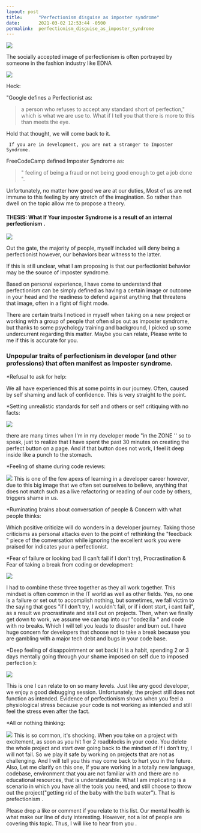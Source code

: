 ```yaml
---
layout: post
title:      "Perfectionism disguise as imposter syndrome"
date:       2021-03-02 12:53:44 -0500
permalink:  perfectionism_disguise_as_imposter_syndrome
---
```



![](https://media.giphy.com/media/PgoS4wKaVgBDHKaEzd/giphy.gif) 

 The socially accepted image of perfectionism is often portrayed by someone in the fashion industry like EDNA
 
 ![]( https://www.universityprimetime.com/wp-content/uploads/2015/10/this-is-a-hobo-suit-edna-mode-the-incredibles.gif)
 
Heck: 

 "Google defines a  Perfectionist as:
 > a person who refuses to accept any standard short of perfection," which is what we are  use to. What if I tell you that there is more to this than meets the eye. 
 

 Hold that thought, we will come back to it.
 
	
	 If you are in development, you are not a stranger to Imposter Syndrome.
	 
	 
 FreeCodeCamp defined  Imposter Syndrome as:
 >" feeling of being a fraud  or not being good enough to get a job done ".


Unfortunately, no matter how good we are at our duties, Most of us are not immune to this feeling by any  stretch of the imagination.  So rather than dwell on the topic allow me to propose a theory. 

 #### THESIS: What If Your imposter Syndrome is a result  of an internal perfectionism .

![](https://media.giphy.com/media/lkdH8FmImcGoylv3t3/giphy.gif)

 Out the gate, the majority of people, myself included will deny being a perfectionist however, our behaviors bear witness to the latter.

If this is still unclear, what I am proposing is that our perfectionist behavior may be the source of imposter syndrome.

 Based on personal experience, I have come to understand that perfectionism can be simply defined as having a certain image or outcome in your head and  the readiness to defend against anything that threatens that image, often in a fight of flight mode.   

 There are certain traits I noticed in myself when taking on a new project or working with a group of people that often slips out as imposter syndrome, but thanks to some psychology training and background, I picked up some undercurrent regarding this matter. Maybe you can relate, Please write to me if this is accurate for you.
 
 ###  Unpopular traits of perfectionism in  developer (and other professions) that often manifest as Imposter syndrome. 


*Refusal to ask  for help:  

 We all have experienced this at some points in our journey.  Often, caused by self shaming and  lack of confidence.  This is very straight to the point. 

*Setting unrealistic standards for self and others or self critiquing with no facts: 

![](https://media.giphy.com/media/TL0LpN8fOZe3a5Jl0L/giphy.gif)

there are many times when I'm in my developer mode "in the ZONE '' so to speak, just to realize that I have spent the past 30 minutes on creating the perfect button on a page. And if that button does not work, I feel it deep inside like a punch to the stomach. 

*Feeling of shame during code reviews:  

![](https://media.giphy.com/media/5fBH6zecDJAvQqhg64w/giphy.gif)
This is one of the few apexs of  learning in a developer career however, due to this big image that we often set ourselves to believe, anything that does not match such as a live refactoring or reading of our code by others, triggers shame in us. 



*Ruminating brains about conversation of people  &  Concern with what people thinks:

Which positive criticize will do wonders in a developer journey. Taking those criticisms as personal attacks even to the point of rethinking the "feedback " piece of the conversation while ignoring the excellent work you were praised for indicates your a perfectionist. 

*Fear of failure or looking bad (I can't fail if I don't try), Procrastination  & Fear of taking a break from coding or development:  

![](https://media.giphy.com/media/xl1puJZB0P0JnbRWzD/giphy.gif)

I had to combine these three together as they all work together.  This mindset is often common in the IT world as well as other fields. 
Yes, no one is a failure or set out to accomplish nothing, but sometimes, we fall victim to the saying that goes "if I don't try, I wouldn't fail,  or if i dont start, i cant fail", as a result we procrastinate and stall out on projects. 
Then, when we finally get down to work, we assume we can  tap into our "codezilla " and code  with no breaks. Which I will tell you leads to disaster and burn out.  I have huge concern for developers that choose not to take a break because you are gambling with a major tech debt and bugs in your code base. 

*Deep feeling of disappointment or set back(  It is a habit, spending 2 or 3 days mentally going through your shame imposed on self due to imposed perfection ):  

![](https://media.giphy.com/media/fxBP9dT1Mo3wh6Yy1I/giphy.gif)

This  is one I can relate to on so many levels.  Just like any good developer, we enjoy a good debugging session. Unfortunately, the project still does not function as intended. Evidence of perfectionism shows when you  feel a physiological stress because your code is not working as intended and still feel the stress even after the fact.  



*All or nothing thinking: 

![](https://media.giphy.com/media/3ohc0ZPr8RR5QnjV4c/giphy.gif)
This is so common, it's shocking. When you take on a project with excitement, as soon as you hit 1 or 2 roadblocks  in your code. You  delete the whole project and start over going back to the mindset of If i don't try, I will not fail. So we play it safe by working on projects that are not as challenging. And I will tell you this may come back to hurt you in the future.
Also, Let me clarify on this one, If you are working in a totally new language, codebase, environment that you are not familiar with and there are no educational resources, that is understandable. What I am implicating is a scenario  in which you have all the tools you need, and still choose  to throw out the project("getting rid of the baby with the bath water"). That is prefectionism .

Please drop a like or comment if you relate to this list. Our mental health is what make our line of duty interesting. However, not a lot of people are covering this topic. Thus, I will like to hear from you .




